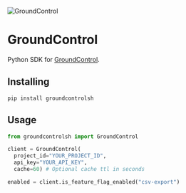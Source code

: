 ![GroundControl](https://github.com/groundcontrolsh/groundcontrol/raw/main/images/hero.png)

# GroundControl

Python SDK for [GroundControl](https://groundcontrol.sh/).

## Installing

```shell
pip install groundcontrolsh
```

## Usage

```python
from groundcontrolsh import GroundControl

client = GroundControl(
  project_id="YOUR_PROJECT_ID",
  api_key="YOUR_API_KEY",
  cache=60) # Optional cache ttl in seconds

enabled = client.is_feature_flag_enabled("csv-export")
```
